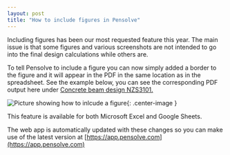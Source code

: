 ```yaml
---
layout: post
title: "How to include figures in Pensolve"
---
```


Including figures has been our most requested feature this year. 
The main issue is that some figures and various screenshots are not intended
 to go into the final design calculations while others are.

To tell Pensolve to include a figure you can now simply added a border
 to the figure and it will appear in the PDF in the same location as in the spreadsheet. 
 See the example below, you can see the corresponding PDF output 
 here under [Concrete beam design NZS3101.](https://app.pensolve.com/example-files/?ref=blogV2_3)
 
 ![Picture showing how to inlcude a figure](http://pensolve.com/blog/public/figure-in-spreadsheet-explainer.png){: .center-image }


This feature is available for both Microsoft Excel and Google Sheets. 

The web app is automatically updated with these changes so you can make 
use of the latest version at [https://app.pensolve.com](https://app.pensolve.com)

